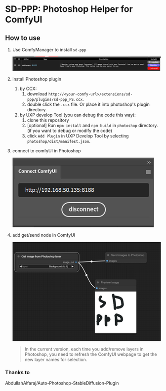 # SD-PPP: Photoshop Helper for ComfyUI

## How to use
1. Use ComfyManager to install `sd-ppp`

    ![cmanager](doc/image/comfymanager.png)

2. install Photoshop plugin
    1. by CCX:
        1. download `http://<your-comfy-url>/extensions/sd-ppp/plugins/sd-ppp_PS.ccx`.
        2. double click the `.ccx` file. Or place it into photoshop's plugin directory.
    2. by UXP develop Tool (you can debug the code this way):
        1. clone this repository
        2. [optional] Run `npm install` and `npm build` in `photoshop` directory. (if you want to debug or modify the code)
        3. click `Add Plugin` in UXP Develop Tool by selecting `photoshop/dist/manifest.json`.

3. connect to comfyUI in Photoshop

    ![connect](doc/image/connect.png)

4. add get/send node in ComfyUI

    ![in-comfy](doc/image/in-comfy.png)

    > In the current version, each time you add/remove layers in Photoshop, you need to refresh the ComfyUI webpage to get the new layer names for selection.


### Thanks to 
AbdullahAlfaraj/Auto-Photoshop-StableDiffusion-Plugin
